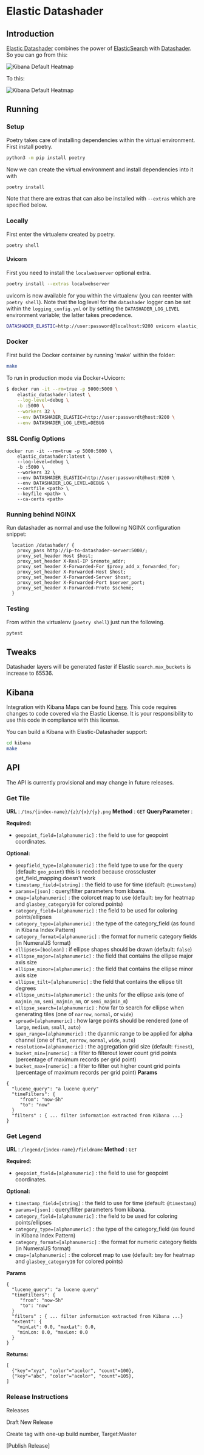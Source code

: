 # Elastic Datashader

## Introduction

[Elastic Datashader](https://github.com/spectriclabs/elastic_datashader) combines
the power of [ElasticSearch](www.elastic.co) with [Datashader](https://datashader.org/).
So you can go from this:

![Kibana Default Heatmap](doc/img/elastic_heatmap.png)

To this:

![Kibana Default Heatmap](doc/img/datashader_heatmap.png)

## Running

### Setup
Poetry takes care of installing dependencies within the virtual environment.  First install poetry.

```sh
python3 -m pip install poetry
```

Now we can create the virtual environment and install dependencies into it with

```sh
poetry install
```

Note that there are extras that can also be installed with `--extras` which are specified below.

### Locally

First enter the virtualenv created by poetry.


```sh
poetry shell
```

#### Uvicorn
First you need to install the `localwebserver` optional extra.

```sh
poetry install --extras localwebserver
```

uvicorn is now available for you within the virtualenv (you can reenter with `poetry shell`).  Note that the log level for the `datashader` logger can be set within the `logging_config.yml` or by setting the `DATASHADER_LOG_LEVEL` environment variable; the latter takes precedence.

```sh
DATASHADER_ELASTIC=http://user:password@localhost:9200 uvicorn elastic_datashader:app --reload --port 6002 --log-config deployment/logging_config.yml 
```

### Docker

First build the Docker container by running 'make' within the folder:

```sh
make
```

To run in production mode via Docker+Uvicorn:

```sh
$ docker run -it --rm=true -p 5000:5000 \
    elastic_datashader:latest \
    --log-level=debug \
    -b :5000 \
    --workers 32 \
    --env DATASHADER_ELASTIC=http://user:passwordt@host:9200 \
    --env DATASHADER_LOG_LEVEL=DEBUG
```

### SSL Config Options

```
docker run -it --rm=true -p 5000:5000 \
    elastic_datashader:latest \
    --log-level=debug \
    -b :5000 \
    --workers 32 \
    --env DATASHADER_ELASTIC=http://user:passwordt@host:9200 \
    --env DATASHADER_LOG_LEVEL=DEBUG \
    --certfile <path> \
    --keyfile <path> \
    --ca-certs <path>
```
### Running behind NGINX

Run datashader as normal and use the following NGINX configuration snippet:

```
  location /datashader/ {
    proxy_pass http://ip-to-datashader-server:5000/;
    proxy_set_header Host $host;
    proxy_set_header X-Real-IP $remote_addr;
    proxy_set_header X-Forwarded-For $proxy_add_x_forwarded_for;
    proxy_set_header X-Forwarded-Host $host;
    proxy_set_header X-Forwarded-Server $host;
    proxy_set_header X-Forwarded-Port $server_port;
    proxy_set_header X-Forwarded-Proto $scheme;
  }
```

### Testing
From within the virtualenv (`poetry shell`) just run the following.

```sh
pytest
```

## Tweaks

Datashader layers will be generated faster if Elastic `search.max_buckets` is increase to 65536.

## Kibana

Integration with Kibana Maps can be found [here](https://github.com/spectriclabs/kibana/tree/feat-datashader).  This code
requires changes to code covered via the Elastic License.  It is your responsibility to use this code in compliance with this license.

You can build a Kibana with Elastic-Datashader support:

```sh
cd kibana
make
```

## API

The API is currently provisional and may change in future releases.

### Get Tile

**URL** : `/tms/{index-name}/{z}/{x}/{y}.png`
**Method** : `GET`
**QueryParameter** :

**Required:**

* `geopoint_field=[alphanumeric]` : the field to use for geopoint coordinates.

**Optional:**
* `geopfield_type=[alphanumeric]` : the field type to use for the query (default: `geo_point`) this is needed because crosscluster get_field_mapping doesn't work
* `timestamp_field=[string]` : the field to use for time (default: `@timestamp`)
* `params=[json]` : query/filter parameters from kibana.
* `cmap=[alphanumeric]` : the colorcet map to use (default: `bmy` for heatmap and `glasbey_category10` for colored points)
* `category_field=[alphanumeric]` : the field to be used for coloring points/ellipses
* `category_type=[alphanumeric]` : the type of the category_field (as found in Kibana Index Pattern)
* `category_format=[alphanumeric]` : the format for numeric category fields (in NumeralJS format)
* `ellipses=[boolean]` : if ellipse shapes should be drawn (default: `false`)
* `ellipse_major=[alphanumeric]` : the field that contains the ellipse major axis size
* `ellipse_minor=[alphanumeric]` : the field that contains the ellipse minor axis size
* `ellipse_tilt=[alphanumeric]` : the field that contains the ellipse tilt degrees
* `ellipse_units=[alphanumeric]` : the units for the ellipse axis (one of `majmin_nm`, `semi_majmin_nm`, or `semi_majmin_m`)
* `ellipse_search=[alphanumeric]` : how far to search for ellipse when generating tiles (one of `narrow`, `normal`, or `wide`)
* `spread=[alphanumeric]` : how large points should be rendered (one of `large`, `medium`, `small`, `auto`)
* `span_range=[alphanumeric]` : the dyanmic range to be applied for alpha channel (one of `flat`, `narrow`, `normal`, `wide`, `auto`)
* `resolution=[alphanumeric]` : the aggregation grid size (default: `finest`),
* `bucket_min=[numeric]` : a filter to filterout lower count grid points (percentage of maximum records per grid point)
* `bucket_max=[numeric]` : a filter to filter out higher count grid points (percentage of maximum records per grid point)
**Params**

```
{
  "lucene_query": "a lucene query"
  "timeFilters": {
     "from": "now-5h"
     "to": "now"
  }
  "filters" : { ... filter information extracted from Kibana ...}
}
```

### Get Legend

**URL** : `/legend/{index-name}/fieldname`
**Method** : `GET`

**Required:**

* `geopoint_field=[alphanumeric]` : the field to use for geopoint coordinates.

**Optional:**

* `timestamp_field=[string]` : the field to use for time (default: `@timestamp`)
* `params=[json]` : query/filter parameters from kibana.
* `category_field=[alphanumeric]` : the field to be used for coloring points/ellipses
* `category_type=[alphanumeric]` : the type of the category_field (as found in Kibana Index Pattern)
* `category_format=[alphanumeric]` : the format for numeric category fields (in NumeralJS format)
* `cmap=[alphanumeric]` : the colorcet map to use (default: `bmy` for heatmap and `glasbey_category10` for colored points)

**Params**

```
{
  "lucene_query": "a lucene query"
  "timeFilters": {
     "from": "now-5h"
     "to": "now"
  }
  "filters" : { ... filter information extracted from Kibana ...}
  "extent": {
    "minLat": 0.0, "maxLat": 0.0,
    "minLon: 0.0, "maxLon: 0.0
  }
}
```

**Returns:**

```
[
  {"key"="xyz", "color"="acolor", "count"=100},
  {"key"="abc", "color"="acolor", "count"=105},
]
```

### Release Instructions

Releases

Draft New Release

Create tag with one-up build number, Target:Master

[Publish Release]

